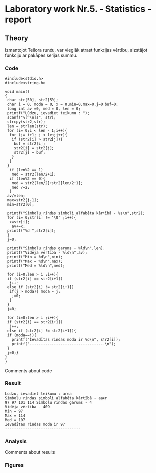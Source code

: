 <!-- https://help.github.com/en/github/writing-on-github/basic-writing-and-formatting-syntax -->
# Laboratory work Nr.5. - Statistics - report

## Theory
Izmantojot Teilora rundu, var vieglāk atrast funkcijas vērtību, aizstājot funkciju ar pakāpes serijas summu.   

### Code
```
#include<stdio.h>
#include<string.h>

void main()
{
 char str[50], str2[50];
 char i = 0, moda = 0, x = 0,min=0,max=0,j=0,buf=0;
 long int av =0, med = 0, len = 0;
 printf("Lūdzu, ievadiet teikumu : ");
 scanf("%[^\n]s", str);
 strcpy(str2,str);
 len = strlen(str);
 for (i= 0;i < len - 1;i++){
  for (j= i+1; j < len;j++){
   if (str2[i] > str2[j]){
    buf = str2[i];
    str2[i] = str2[j];
    str2[j] = buf;
   }
  }
 }
  if (len%2 == 1)
   med = str2[len/2+1];
  if (len%2 == 0){
   med = str2[len/2]+str2[len/2+1];
   med /=2;
  }
 av/=len;
 max=str2[j-1];
 min=str2[0];

 printf("Simbolu rindas simboli alfabēta kārtībā - %s\n",str2);
 for (i= 0;str[i] != '\0' ;i++){
  x=str[i];
   av+=x;
 printf("%d ",str2[i]);
 }
 j=0;

 printf("Simbolu rindas garums - %ld\n",len);
 printf("Vidēja vērtība - %ld\n",av);
 printf("Min = %d\n",min);
 printf("Max = %d\n",max);
 printf("Med = %ld\n",med);

 for (i=0;len > i ;i++){
 if (str2[i] == str2[i+1])
  j++;
 else if (str2[i] != str2[i+1])
  if(j > moda){ moda = j;
   j=0;
  }
 }
 j=0;

 for (i=0;len > i ;i++){
 if (str2[i] == str2[i+1])
  j++;
 else if (str2[i] != str2[i+1]){
 if (moda==j){
   printf("Ievadītas rindas moda ir %d\n", str2[i]);
   printf("----------------------------------\n");
 }
 j=0;}
}
}

```
Comments about code  

### Result
```
Lūdzu, ievadiet teikumu : area
Simbolu rindas simboli alfabēta kārtībā - aaer
97 97 101 114 Simbolu rindas garums - 4
Vidēja vērtība - 409
Min = 97
Max = 114
Med = 107
Ievadītas rindas moda ir 97
----------------------------------

```

### Analysis
Comments about results  

### Figures

